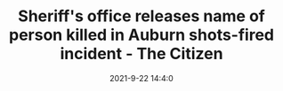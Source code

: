 ---
"title": "Sheriff's office releases name of person killed in Auburn shots-fired incident - The Citizen"
"date": "2021-9-22 14:4:0"
"feed_name": "GOOGLENEWSINDUSTRIAL"
"feed_website": "https://news.google.com/search?q=industrial%2Bincident&hl=en-US&gl=US&ceid=US:en"
"feed_rss": "https://news.google.com/rss/search?q=industrial%2Bincident&hl=en-US&gl=US&ceid=US:en"
"link": "https://auburnpub.com/news/local/crime-and-courts/sheriffs-office-releases-name-of-person-killed-in-auburn-shots-fired-incident/article_aaf643b9-df7c-5df7-bc52-7838b342a236.html"
"file": "_posts/2021-1-1-20f4b2779294e428b60b2a8374822d75b24558c9.md"
"accident": "1"
"drilling": "1"
"dead": "1"
"injured": "0"
"where": "unknown site"
---